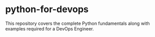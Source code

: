 # python-for-devops
This repository covers the complete Python fundamentals along with examples required for a DevOps Engineer.
